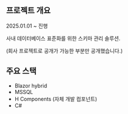## 프로젝트 개요

2025.01.01 ~ 진행

사내 데이터베이스 표준화를 위한 스키마 관리 솔루션.

(회사 프로젝트로 공개가 가능한 부분만 공개했습니다.)

## 주요 스택
- Blazor hybrid
- MSSQL
- H Components (자체 개발 컴포넌트)
- C#
